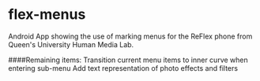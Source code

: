 # flex-menus
Android App showing the use of marking menus for the ReFlex phone from Queen's University Human Media Lab.

####Remaining items: 
Transition current menu items to inner curve when entering sub-menu
Add text representation of photo effects and filters
